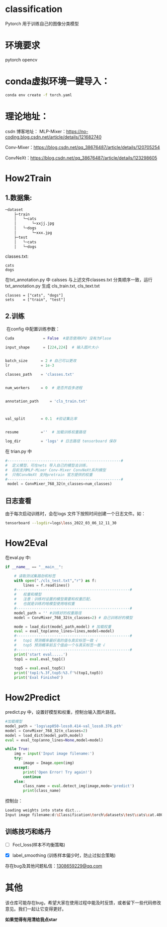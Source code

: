 # classification
Pytorch 用于训练自己的图像分类模型

# 环境要求
pytorch
opencv

# conda虚拟环境一键导入：
```bash
conda env create -f torch.yaml
```

# 理论地址：
csdn 博客地址：
 MLP-Mixer：https://no-coding.blog.csdn.net/article/details/121682740

 Conv-Mixer：https://blog.csdn.net/qq_38676487/article/details/120705254

 ConvNeXt：https://blog.csdn.net/qq_38676487/article/details/123298605


# How2Train
   ## 	1.数据集:

```bash
─dataset
    ├─train
    │	└─cats
    │		└─xxjj.jpg
    │	└─dogs
    │	 	└─xxx.jpg
    ├─test
    │	└─cats
    │	└─dogs
```

classes.txt:

```
cats
dogs
```

在txt_annotation.py 中 calsses 与上述文件classes.txt 分类顺序一致，运行txt_annotation.py  生成 cls_train.txt, cls_text.txt

```
classes = ["cats", "dogs"]
sets    = ["train", "test"]
```

## 	2.训练

​	在config 中配置训练参数：

```python
Cuda             = False  #是否使用GPU 没有为Flase

input_shape      = [224,224]  # 输入图片大小


batch_size      = 2 # 自己可以更改
lr              = 1e-3         

classes_path    = 'classes.txt'


num_workers     = 0  # 是否开启多进程


annotation_path     = 'cls_train.txt'  



val_split       = 0.1  #验证集比率


resume          =''  # 加载训练权重路径

log_dir         = 'logs' # 日志路径 tensorboard 保存
```

在 trian.py 中

```python
#---------------------------------------------------#
#  定义模型，可在nets 导入自己的模型去训练，
#  目前支持MLP-Mixer Conv-Mixer ConvNeXt系列模型
#  只有ConvNeXt 支持pretrain 官方提供的权重
#---------------------------------------------------#
 model = ConvMixer_768_32(n_classes=num_classes)
```

## 日志查看

由于每次启动训练时，会在logs 文件下按照时间创建一个日志文件。如：

```bash
tensorboard --logdir=logs\loss_2022_03_06_12_11_30
```

# How2Eval

在eval.py 中:

```python
if __name__ == "__main__":

    # 读取测试集路劲和标签
    with open("./cls_test.txt","r") as f: 
        lines = f.readlines()
    #---------------------------------------------------#
    #   权重和模型
    #   注意：训练时设置的模型需要和权重匹配，
    #   也就是训练的啥模型使用啥权重
    #---------------------------------------------------#
    model_path = '' #训练好的权重路径
    model = ConvMixer_768_32(n_classes=2) # 自己训练好的模型

    mode = load_dict(model_path,model) # 加载权重
    eval = eval_top(anno_lines=lines,model=model)
    #---------------------------------------------------#
    #   top1 预测概率最好高的值与真实标签一致 √
    #   top5 预测概率前五个值由一个与真实标签一致 √
    #---------------------------------------------------#
    print('start eval.....')
    top1 = eval.eval_top1()
    
    top5 = eval.eval_top5()
    print('top1:%.3f,top5:%3.f'%(top1,top5))
    print('Eval Finished')

```



# How2Predict

predict.py 中，设置好模型和权重，控制台输入图片路径。

```python
#加载模型
model_path = 'logs\ep050-loss0.414-val_loss0.376.pth'
model = ConvMixer_768_32(n_classes=2)
model = load_dict(model_path,model)
eval = eval_top(anno_lines=None,model=model)

while True:
    img = input('Input image filename:')
    try:
        image = Image.open(img)
    except:
        print('Open Error! Try again!')
        continue
    else:
        class_name = eval.detect_img(image,mode='predict')
        print(class_name)

```

控制台：

```bash
Loading weights into state dict...
Input image filename:d:\Classification\torch\datasets\test\cats\cat.4006.jpg 
```


## 训练技巧和练丹

+ [ ] Focl_loss(样本不均衡策略)

+ [x] label_smoothing (训练样本偏少时，防止过拟合策略)

存在bug及其他问题私信：1308659229@qq.com

# 其他

该仓库可能存在bug，希望大家在使用过程中能及时反馈，或者留下一些代码修改意见。我们一起让它变得更好。



**如果觉得有用清给我点star**
